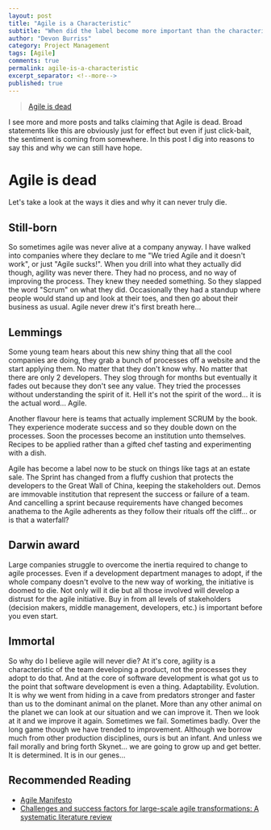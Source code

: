 ```yaml
---
layout: post
title: "Agile is a Characteristic"
subtitle: "When did the label become more important than the characteristic?"
author: "Devon Burriss"
category: Project Management
tags: [Agile]
comments: true
permalink: agile-is-a-characteristic
excerpt_separator: <!--more-->
published: true
---
```

> [Agile is dead](https://pragdave.me/blog/2014/03/04/time-to-kill-agile.html)  

I see more and more posts and talks claiming that Agile is dead. Broad statements like this are obviously just for effect but even if just click-bait, the sentiment is coming from somewhere. In this post I dig into reasons to say this and why we can still have hope.
<!--more-->

# Agile is dead

Let's take a look at the ways it dies and why it can never truly die.

## Still-born

So sometimes agile was never alive at a company anyway. I have walked into companies where they declare to me "We tried Agile and it doesn't work", or just "Agile sucks!". When you drill into what they actually did though, agility was never there. They had no process, and no way of improving the process. They knew they needed something. So they slapped the word "Scrum" on what they did. Occasionally they had a standup where people would stand up and look at their toes, and then go about their business as usual. Agile never drew it's first breath here...

## Lemmings

Some young team hears about this new shiny thing that all the cool companies are doing, they grab a bunch of processes off a website and the start applying them. No matter that they don't know why. No matter that there are only 2 developers. They slog through for months but eventually it fades out because they don't see any value. They tried the processes without understanding the spirit of it. Hell it's not the spirit of the word... it is the actual word... Agile.

Another flavour here is teams that actually implement SCRUM by the book. They experience moderate success and so they double down on the processes. Soon the processes become an institution unto themselves. Recipes to be applied rather than a gifted chef tasting and experimenting with a dish.

Agile has become a label now to be stuck on things like tags at an estate sale. The Sprint has changed from a fluffy cushion that protects the developers to the Great Wall of China, keeping the stakeholders out. Demos are immovable institution that represent the success or failure of a team. And cancelling a sprint because requirements have changed becomes anathema to the Agile adherents as they follow their rituals off the cliff... or is that a waterfall?

## Darwin award

Large companies struggle to overcome the inertia required to change to agile processes. Even if a development department manages to adopt, if the whole company doesn't evolve to the new way of working, the initiative is doomed to die. Not only will it die but all those involved will develop a distrust for the agile initiative. Buy in from all levels of stakeholders (decision makers, middle management, developers, etc.) is important before you even start.

## Immortal

So why do I believe agile will never die? At it's core, agility is a characteristic of the team developing a product, not the processes they adopt to do that. And at the core of software development is what got us to the point that software development is even a thing. Adaptability. Evolution. It is why we went from hiding in a cave from predators stronger and faster than us to the dominant animal on the planet. More than any other animal on the planet we can look at our situation and we can improve it. Then we look at it and we improve it again. Sometimes we fail. Sometimes badly. Over the long game though we have trended to improvement. Although we borrow much from other production disciplines, ours is but an infant. And unless we fail morally and bring forth Skynet... we are going to grow up and get better. It is determined. It is in our genes...

## Recommended Reading

 - [Agile Manifesto](http://agilemanifesto.org/)
 - [Challenges and success factors for large-scale agile transformations: A systematic literature review](http://www.sciencedirect.com/science/article/pii/S0164121216300826)
